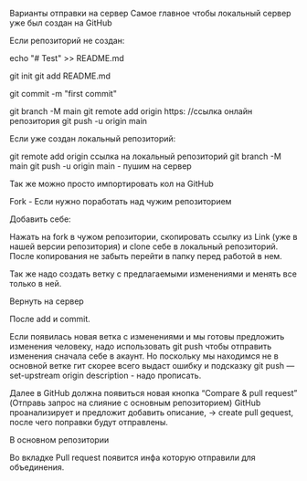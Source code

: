Варианты отправки на сервер
Самое главное чтобы локальный сервер уже был создан на GitHub

Если репозиторий не создан:

echo "# Test" >> README.md

git init git add README.md

git commit -m "first commit"

git branch -M main git remote add origin https: //ссылка онлайн репозитория git push -u origin main

Если уже создан локальный репозиторий:

git remote add origin ссылка на локальный репозиторий git branch -M main git push -u origin main - пушим на сервер

Так же можно просто импортировать кол на GitHub

Fork - Если нужно поработать над чужим репозиторием

Добавить себе:

Нажать на fork в чужом репозитории, скопировать ссылку из Link (уже в нашей версии репозитория) и clone себе в локальный репозиторий. После копирования не забыть перейти в папку перед работой в нем.

Так же надо создать ветку с предлагаемыми изменениями и менять все только в ней.

Вернуть на сервер

После add и commit.

Если появилась новая ветка с изменениями и мы готовы предложить изменения человеку, надо использовать git push чтобы отправить изменения сначала себе в акаунт. Но поскольку мы находимся не в основной ветке гит скорее всего выдаст ошибку и подсказку git push —set-upstream origin description - надо прописать.

Далее в GitHub должна появиться новая кнопка “Compare & pull request” (Отправь запрос на слияние с основным репозиторием) GitHub проанализирует и предложит добавить описание, → create pull gequest, после чего поправки будут отправлены.

В основном репозитории

Во вкладке Pull request появится инфа которую отправили для объединения.